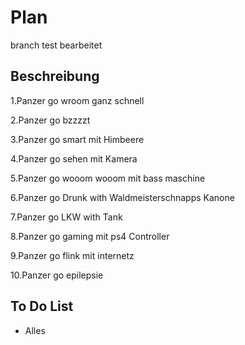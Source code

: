 <h1>Plan</h1>
branch test bearbeitet
<h2>Beschreibung</h2><p>
  1.Panzer go wroom ganz schnell <p>
  2.Panzer go bzzzzt<p>
  3.Panzer go smart mit Himbeere<p>
  4.Panzer go sehen mit Kamera<p>
  5.Panzer go wooom wooom mit bass maschine<p>
  6.Panzer go Drunk with Waldmeisterschnapps Kanone<p>
  7.Panzer go LKW with Tank<p>
  8.Panzer go gaming mit ps4 Controller<p>
  9.Panzer go flink mit internetz<p>
  10.Panzer go epilepsie<p>
<h2>To Do List</h2>
<ul>
  <li>Alles</li>
</ul>
